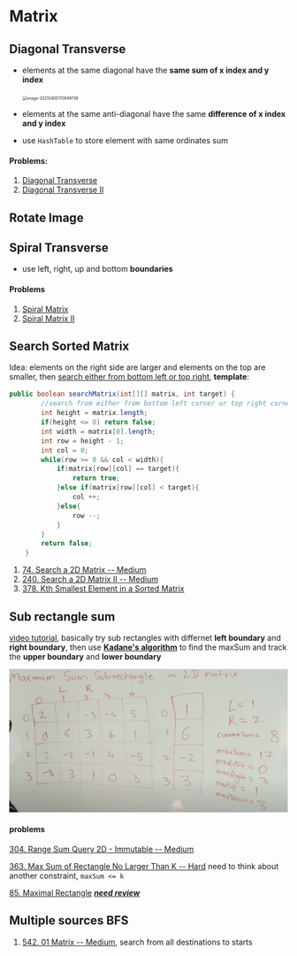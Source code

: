 # Matrix

## Diagonal Transverse

+ elements at the same diagonal have the **same sum of x index and y index**

  <img src="C:\Users\yluo\AppData\Roaming\Typora\typora-user-images\image-20210405170949738.png" alt="image-20210405170949738" style="zoom:50%;" />

+ elements at the same anti-diagonal have the same **difference of x index and y index**

+ use `HashTable` to store element with same ordinates sum

#### Problems:

1. [Diagonal Transverse](https://leetcode.com/problems/diagonal-traverse/) 
2. [Diagonal Transverse II](https://leetcode.com/problems/diagonal-traverse-ii/)



## Rotate Image



## Spiral Transverse

+ use left, right, up and bottom **boundaries**



#### Problems

1. [Spiral Matrix](https://leetcode.com/problems/spiral-matrix/)
2. [Spiral Matrix II](https://leetcode.com/problems/spiral-matrix/)



## Search Sorted Matrix

Idea: elements on the right side are larger and elements on the top are smaller, then <u>search either from bottom left or top right</u>, **template**:

```java
public boolean searchMatrix(int[][] matrix, int target) {
        //search from either from bottom left corner or top right corner
        int height = matrix.length;
        if(height <= 0) return false;
        int width = matrix[0].length;
        int row = height - 1;
        int col = 0;
        while(row >= 0 && col < width){
            if(matrix[row][col] == target){
                return true;
            }else if(matrix[row][col] < target){
                col ++;
            }else{
                row --;
            }
        }
        return false;
    }
```

1. [74. Search a 2D Matrix -- Medium](https://leetcode.com/problems/search-a-2d-matrix/)
2. [240. Search a 2D Matrix II -- Medium](https://leetcode.com/problems/search-a-2d-matrix-ii/)
3. [378. Kth Smallest Element in a Sorted Matrix](https://leetcode.com/problems/kth-smallest-element-in-a-sorted-matrix/)



## Sub rectangle sum

[video tutorial](https://www.youtube.com/watch?v=yCQN096CwWM), basically try  sub rectangles with differnet **left boundary** and **right boundary**, then use **<u>Kadane's algorithm</u>** to find the maxSum and track the **upper boundary** and **lower boundary**

<img src="images/image-20210703224806916.png" alt="image-20210703224806916" style="zoom:50%;" />

#### problems

[304. Range Sum Query 2D - Immutable -- Medium](https://leetcode.com/problems/range-sum-query-2d-immutable/submissions/)

[363. Max Sum of Rectangle No Larger Than K --  Hard](https://leetcode.com/problems/max-sum-of-rectangle-no-larger-than-k/) need to think about another constraint, `maxSum <= k`

[85. Maximal Rectangle](https://leetcode.com/problems/maximal-rectangle/) **<u>*need review*</u>**



## Multiple sources BFS

1. [542. 01 Matrix -- Medium](https://leetcode.com/problems/01-matrix/), search from all destinations to starts

